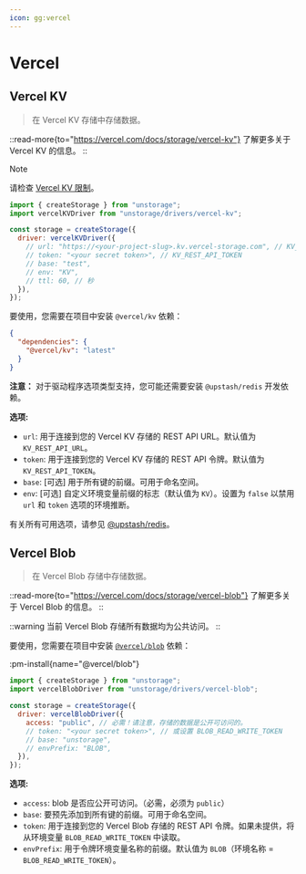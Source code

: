 ```yaml
---
icon: gg:vercel
---
```


# Vercel

## Vercel KV

> 在 Vercel KV 存储中存储数据。

::read-more{to="https://vercel.com/docs/storage/vercel-kv"}
了解更多关于 Vercel KV 的信息。
::

> [!NOTE]
> 请检查 [Vercel KV 限制](https://vercel.com/docs/storage/vercel-kv/limits)。

```js
import { createStorage } from "unstorage";
import vercelKVDriver from "unstorage/drivers/vercel-kv";

const storage = createStorage({
  driver: vercelKVDriver({
    // url: "https://<your-project-slug>.kv.vercel-storage.com", // KV_REST_API_URL
    // token: "<your secret token>", // KV_REST_API_TOKEN
    // base: "test",
    // env: "KV",
    // ttl: 60, // 秒
  }),
});
```

要使用，您需要在项目中安装 `@vercel/kv` 依赖：

```json
{
  "dependencies": {
    "@vercel/kv": "latest"
  }
}
```

**注意：** 对于驱动程序选项类型支持，您可能还需要安装 `@upstash/redis` 开发依赖。

**选项:**

- `url`: 用于连接到您的 Vercel KV 存储的 REST API URL。默认值为 `KV_REST_API_URL`。
- `token`: 用于连接到您的 Vercel KV 存储的 REST API 令牌。默认值为 `KV_REST_API_TOKEN`。
- `base`: [可选] 用于所有键的前缀。可用于命名空间。
- `env`: [可选] 自定义环境变量前缀的标志（默认值为 `KV`）。设置为 `false` 以禁用 `url` 和 `token` 选项的环境推断。

有关所有可用选项，请参见 [@upstash/redis](https://docs.upstash.com/redis/sdks/javascriptsdk/advanced)。

## Vercel Blob

> 在 Vercel Blob 存储中存储数据。

::read-more{to="https://vercel.com/docs/storage/vercel-blob"}
了解更多关于 Vercel Blob 的信息。
::

::warning
当前 Vercel Blob 存储所有数据均为公共访问。
::

要使用，您需要在项目中安装 [`@vercel/blob`](https://www.npmjs.com/package/@vercel/blob) 依赖：

:pm-install{name="@vercel/blob"}

```js
import { createStorage } from "unstorage";
import vercelBlobDriver from "unstorage/drivers/vercel-blob";

const storage = createStorage({
  driver: vercelBlobDriver({
    access: "public", // 必需！请注意，存储的数据是公开可访问的。
    // token: "<your secret token>", // 或设置 BLOB_READ_WRITE_TOKEN
    // base: "unstorage",
    // envPrefix: "BLOB",
  }),
});
```

**选项:**

- `access`: blob 是否应公开可访问。（必需，必须为 `public`）
- `base`: 要预先添加到所有键的前缀。可用于命名空间。
- `token`: 用于连接到您的 Vercel Blob 存储的 REST API 令牌。如果未提供，将从环境变量 `BLOB_READ_WRITE_TOKEN` 中读取。
- `envPrefix`: 用于令牌环境变量名称的前缀。默认值为 `BLOB`（环境名称 = `BLOB_READ_WRITE_TOKEN`）。